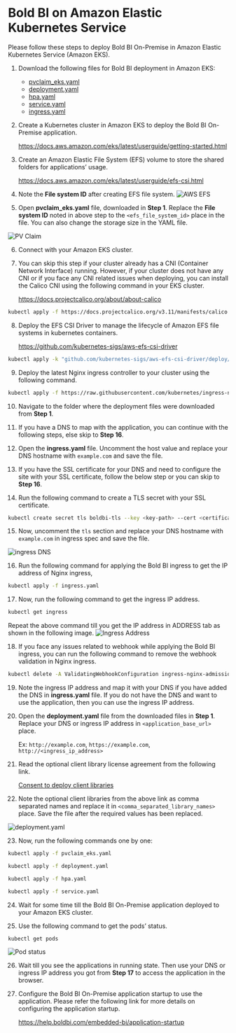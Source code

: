# Bold BI on Amazon Elastic Kubernetes Service
Please follow these steps to deploy Bold BI On-Premise in Amazon Elastic Kubernetes Service (Amazon EKS).

1. Download the following files for Bold BI deployment in Amazon EKS:

    * [pvclaim_eks.yaml](../deploy/pvclaim_eks.yaml)
    * [deployment.yaml](../deploy/deployment.yaml)
    * [hpa.yaml](../deploy/hpa.yaml)
    * [service.yaml](../deploy/service.yaml)
    * [ingress.yaml](../deploy/ingress.yaml)

2. Create a Kubernetes cluster in Amazon EKS to deploy the Bold BI On-Premise application.

   https://docs.aws.amazon.com/eks/latest/userguide/getting-started.html 

3. Create an Amazon Elastic File System (EFS) volume to store the shared folders for applications’ usage.

   https://docs.aws.amazon.com/eks/latest/userguide/efs-csi.html 

4. Note the **File system ID** after creating EFS file system.
![AWS EFS](images/aws-efs.png)

5. Open **pvclaim_eks.yaml** file, downloaded in **Step 1**. Replace the **File system ID** noted in above step to the `<efs_file_system_id>` place in the file. You can also change the storage size in the YAML file. 

![PV Claim](images/eks_pvclaim.png)

6. Connect with your Amazon EKS cluster.

7. You can skip this step if your cluster already has a CNI (Container Network Interface) running. However, if your cluster does not have any CNI or if you face any CNI related issues when deploying, you can install the Calico CNI using the following command in your EKS cluster.
    
    https://docs.projectcalico.org/about/about-calico

```sh
kubectl apply -f https://docs.projectcalico.org/v3.11/manifests/calico.yaml
```

8. Deploy the EFS CSI Driver to manage the lifecycle of Amazon EFS file systems in kubernetes containers.

    https://github.com/kubernetes-sigs/aws-efs-csi-driver

```sh
kubectl apply -k "github.com/kubernetes-sigs/aws-efs-csi-driver/deploy/kubernetes/overlays/stable/?ref=release-1.0"
```

9. Deploy the latest Nginx ingress controller to your cluster using the following command.

```sh
kubectl apply -f https://raw.githubusercontent.com/kubernetes/ingress-nginx/controller-v0.41.2/deploy/static/provider/aws/deploy.yaml
```

10. Navigate to the folder where the deployment files were downloaded from **Step 1**.

11. If you have a DNS to map with the application, you can continue with the following steps, else skip to **Step 16**. 

12. Open the **ingress.yaml** file. Uncomment the host value and replace your DNS hostname with `example.com` and save the file.

13. If you have the SSL certificate for your DNS and need to configure the site with your SSL certificate, follow the below step or you can skip to **Step 16**.

14. Run the following command to create a TLS secret with your SSL certificate.

```sh
kubectl create secret tls boldbi-tls --key <key-path> --cert <certificate-path>
```

15. Now, uncomment the `tls` section and replace your DNS hostname with `example.com` in ingress spec and save the file.

![ingress DNS](images/ingress_yaml.png)

16. Run the following command for applying the Bold BI ingress to get the IP address of Nginx ingress,

```sh
kubectl apply -f ingress.yaml
```

17.	Now, run the following command to get the ingress IP address.

```sh
kubectl get ingress
```
Repeat the above command till you get the IP address in ADDRESS tab as shown in the following image.
![Ingress Address](images/ingress_address.png) 

18. If you face any issues related to webhook while applying the Bold BI ingress, you can run the following command to remove the webhook validation in Nginx ingress.

```sh
kubectl delete -A ValidatingWebhookConfiguration ingress-nginx-admission
```

19.	Note the ingress IP address and map it with your DNS if you have added the DNS in **ingress.yaml** file. If you do not have the DNS and want to use the application, then you can use the ingress IP address.

20. Open the **deployment.yaml** file from the downloaded files in **Step 1**. Replace your DNS or ingress IP address in `<application_base_url>` place.
    
    Ex: `http://example.com`, `https://example.com`, `http://<ingress_ip_address>`

21. Read the optional client library license agreement from the following link.

    [Consent to deploy client libraries](../docs/consent-to-deploy-client-libraries.md)

22. Note the optional client libraries from the above link as comma separated names and replace it in `<comma_separated_library_names>` place. Save the file after the required values has been replaced.

![deployment.yaml](images/deployment_yaml.png) 

23.	Now, run the following commands one by one:

```sh
kubectl apply -f pvclaim_eks.yaml
```

```sh
kubectl apply -f deployment.yaml
```

```sh
kubectl apply -f hpa.yaml
```

```sh
kubectl apply -f service.yaml
```

24.	Wait for some time till the Bold BI On-Premise application deployed to your Amazon EKS cluster. 

25.	Use the following command to get the pods’ status.

```sh
kubectl get pods
```
![Pod status](images/pod_status.png) 

26. Wait till you see the applications in running state. Then use your DNS or ingress IP address you got from **Step 17** to access the application in the browser.

27.	Configure the Bold BI On-Premise application startup to use the application. Please refer the following link for more details on configuring the application startup.
    
    https://help.boldbi.com/embedded-bi/application-startup

